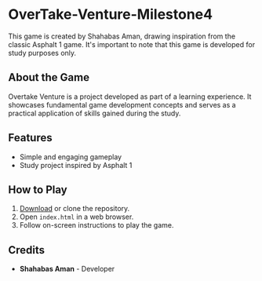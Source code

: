 # OverTake-Venture-Milestone4
This game is created by Shahabas Aman, drawing inspiration from the classic Asphalt 1 game. It's important to note that this game is developed for study purposes only.

## About the Game

Overtake Venture is a project developed as part of a learning experience. It showcases fundamental game development concepts and serves as a practical application of skills gained during the study.

## Features

- Simple and engaging gameplay
- Study project inspired by Asphalt 1

## How to Play

1. [Download](#) or clone the repository.
2. Open `index.html` in a web browser.
3. Follow on-screen instructions to play the game.

## Credits

- **Shahabas Aman** - Developer
